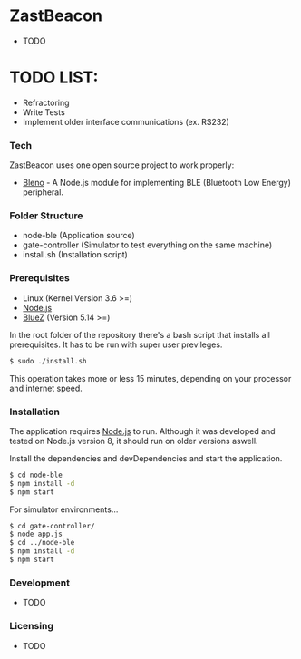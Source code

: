 # ZastBeacon

 - TODO

# TODO LIST:

  - Refractoring
  - Write Tests
  - Implement older interface communications (ex. RS232)

### Tech

ZastBeacon uses one open source project to work properly:

* [Bleno] - A Node.js module for implementing BLE (Bluetooth Low Energy) peripheral.
 
### Folder Structure
* node-ble (Application source)
* gate-controller (Simulator to test everything on the same machine)
* install.sh (Installation script)

### Prerequisites
* Linux (Kernel Version 3.6 >=)
* [Node.js]
* [BlueZ] (Version 5.14 >=)

In the root folder of the repository there's a bash script that installs all prerequisites.
It has to be run with super user previleges.

```sh
$ sudo ./install.sh
```

This operation takes more or less 15 minutes, depending on your processor and internet speed.

### Installation

The application requires [Node.js](https://nodejs.org/) to run.
Although it was developed and tested on Node.js version 8, it should run on older versions aswell.

Install the dependencies and devDependencies and start the application.

```sh
$ cd node-ble
$ npm install -d
$ npm start
```

For simulator environments...

```sh
$ cd gate-controller/
$ node app.js
$ cd ../node-ble
$ npm install -d
$ npm start
```

### Development

- TODO

### Licensing

- TODO

[//]: # (These are reference links used in the body of this note and get stripped out when the markdown processor does its job. There is no need to format nicely because it shouldn't be seen. Thanks SO - http://stackoverflow.com/questions/4823468/store-comments-in-markdown-syntax)


   [bleno]: <https://github.com/sandeepmistry/bleno>
   [node.js]: <http://nodejs.org>
   [NodeJS]: <http://nodejs.org>
   [BlueZ]: <http://www.bluez.org/>
